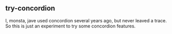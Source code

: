 ## try-concordion

I, monsta, jave used concordion several years ago, but never leaved a trace.
So this is just an experiment to try some concordion features.
